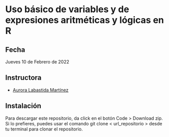 # Uso básico de variables y de expresiones aritméticas y lógicas en R

## Fecha 
Jueves 10 de Febrero de 2022

## Instructora

- [Aurora Labastida Martínez](https://twitter.com/alabasti1)

## Instalación

Para descargar este repositorio, da click en el botón Code > Download zip. Si lo prefieres, puedes usar el comando git clone < url_repositorio > desde tu terminal para clonar el repositorio.
